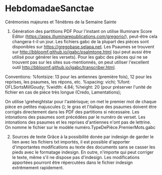 # HebdomadaeSanctae
Cérémonies majeures et Ténèbres de la Semaine Sainte

1. Génération des partitions PDF
Pour l'instant on utilise Illuminare Score Editor (https://apps.illuminarepublications.com/gregorio/), peut-être cela changera-t-il un jour.
Les fichiers gabc de la plupart des pièces sont disponibles sur https://gregobase.selapa.net.
Les Psaumes se trouvent sur http://bbloomf.github.io/jgabc/psalmtone.html (qui peut aussi être utilisé pour générer les versets).
Pour les gabc des pièces qui ne se trouvent pas sur les sites sus-mentionnés, on peut utiliser l'excellent outil http://bbloomf.github.io/jgabc/transcriber.html.

Conventions:
%fontsize: 13 pour les antiennes (première fois), 12 pour les reprises, les psaumes, les répons, etc.
%spacing: vichi;
%font: OFLSortsMillGoudy;
%width: 4.84;
%height: 20 (pour préserver l'unité de fichier en cas de pièce très longue (Credo, Lamentations);

On utilise <v>\greheightstar</v> pour l'astérisque; on met le premier mot de chaque pièce en petites majuscules (<sc></sc>); le gras et l'italique des psaumes doivent être corrigés directement dans les PDF des partitions si nécessaire.
Les intonations des psaumes sont précédées par le numéro de verset.
Les intonations des psaumes et les reprises d'antiennes n'ont pas de lettrine.
On nomme le fichier sur le modèle numéro.TypeDePièce.PremierMots.gabc

2. Sources de texte
Grâce à la possibilité donée par indesign de garder le lien avec les fichiers txt importés, il est possible d'apporter d'importantes modifications au texte des documents sans se casser les pieds avec le formatage indesign. En outre, n'importe qui peut corriger le texte, même s'il ne dispose pas d'indesign. Les modifications apportées pourront être répercutées dans le fichier indesign extrêmement rapidement.


